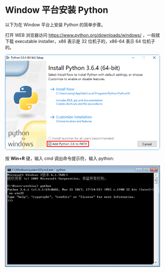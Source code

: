 # Window 平台安装 Python

以下为在 Window 平台上安装 Python 的简单步骤。

打开 WEB 浏览器访问 https://www.python.org/downloads/windows/ ，一般就下载 executable installer，x86 表示是 32 位机子的，x86-64 表示 64 位机子的。

![20180226150011548](../_media/20180226150011548.png)

按 **Win+R** 键，输入 cmd 调出命令提示符，输入 python:

![20170707155742110](../_media/20170707155742110.png)